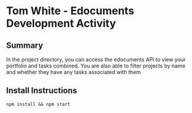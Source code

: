 # Tom White - Edocuments Development Activity


## Summary

In the project directory, you can access the edocuments API to view your portfolio and tasks combined. You are also able to filter projects by name and whether they have any tasks associated with them

## Install Instructions

`npm install && npm start`
